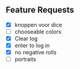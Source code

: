 ## Feature Requests
 - [x] knoppen voor dice
 - [ ] chooseable colors
 - [x] Clear log
 - [X] enter to log in
 - [x] no negative rolls
 - [ ] portraits
